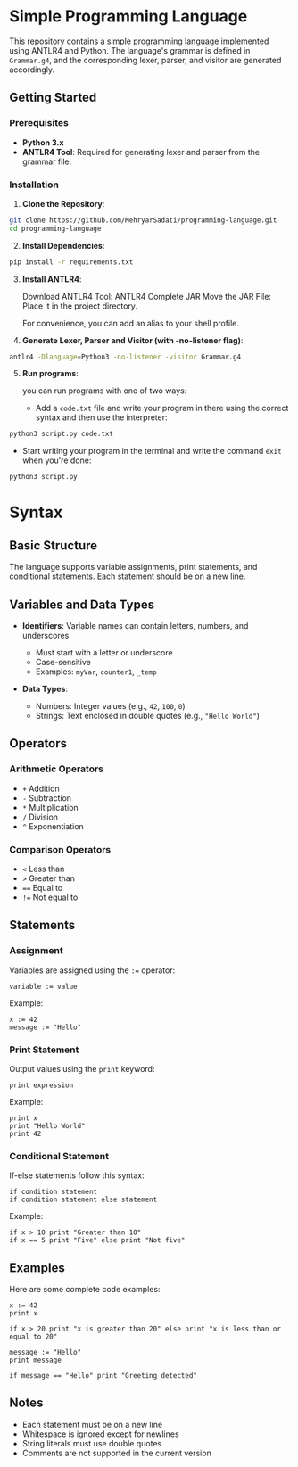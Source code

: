 # Simple Programming Language

This repository contains a simple programming language implemented using ANTLR4 and Python. The language's grammar is defined in `Grammar.g4`, and the corresponding lexer, parser, and visitor are generated accordingly.

## Getting Started

### Prerequisites

- **Python 3.x**
- **ANTLR4 Tool**: Required for generating lexer and parser from the grammar file.

### Installation

1. **Clone the Repository**:

  ```bash
  git clone https://github.com/MehryarSadati/programming-language.git
  cd programming-language
  ```
2. **Install Dependencies**:

  ```bash
  pip install -r requirements.txt
  ```

3. **Install ANTLR4**:

    Download ANTLR4 Tool: ANTLR4 Complete JAR
    Move the JAR File: Place it in the project directory.

    For convenience, you can add an alias to your shell profile.

4. **Generate Lexer, Parser and Visitor (with -no-listener flag)**:
  ```bash
  antlr4 -Dlanguage=Python3 -no-listener -visitor Grammar.g4
  ```

5. **Run programs**:

   you can run programs with one of two ways:
   - Add a `code.txt` file and write your program in there using the correct syntax and then use the interpreter:
  ```bash
  python3 script.py code.txt
  ```
  - Start writing your program in the terminal and write the command `exit` when you're done:
  ```bash
  python3 script.py
  ```


# Syntax

## Basic Structure
The language supports variable assignments, print statements, and conditional statements. Each statement should be on a new line.

## Variables and Data Types
- **Identifiers**: Variable names can contain letters, numbers, and underscores
  - Must start with a letter or underscore
  - Case-sensitive
  - Examples: `myVar`, `counter1`, `_temp`

- **Data Types**:
  - Numbers: Integer values (e.g., `42`, `100`, `0`)
  - Strings: Text enclosed in double quotes (e.g., `"Hello World"`)

## Operators
### Arithmetic Operators
- `+` Addition
- `-` Subtraction
- `*` Multiplication
- `/` Division
- `^` Exponentiation

### Comparison Operators
- `<` Less than
- `>` Greater than
- `==` Equal to
- `!=` Not equal to

## Statements

### Assignment
  Variables are assigned using the `:=` operator:
  ```
  variable := value
  ```
Example:
  ```
  x := 42
  message := "Hello"
  ```

### Print Statement
Output values using the `print` keyword:
  ```
  print expression
  ```
Example:
  ```
  print x
  print "Hello World"
  print 42
  ```

### Conditional Statement
If-else statements follow this syntax:
  ```
  if condition statement
  if condition statement else statement
  ```
Example:
  ```
  if x > 10 print "Greater than 10"
  if x == 5 print "Five" else print "Not five"
  ```

## Examples

Here are some complete code examples:

  ```
  x := 42
  print x

  if x > 20 print "x is greater than 20" else print "x is less than or equal to 20"

  message := "Hello"
  print message

  if message == "Hello" print "Greeting detected"
  ```

## Notes
- Each statement must be on a new line
- Whitespace is ignored except for newlines
- String literals must use double quotes
- Comments are not supported in the current version